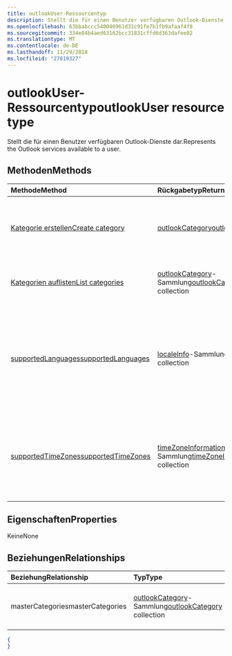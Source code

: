 ```yaml
---
title: outlookUser-Ressourcentyp
description: Stellt die für einen Benutzer verfügbaren Outlook-Dienste dar.
ms.openlocfilehash: 63bbabccc540046961d31c91fe7b1fb9afaaf4f8
ms.sourcegitcommit: 334e84b4aed63162bcc31831cffd6d363dafee02
ms.translationtype: MT
ms.contentlocale: de-DE
ms.lasthandoff: 11/29/2018
ms.locfileid: "27019327"
---
```

# <a name="outlookuser-resource-type"></a><span data-ttu-id="d3e6a-103">outlookUser-Ressourcentyp</span><span class="sxs-lookup"><span data-stu-id="d3e6a-103">outlookUser resource type</span></span>


<span data-ttu-id="d3e6a-104">Stellt die für einen Benutzer verfügbaren Outlook-Dienste dar.</span><span class="sxs-lookup"><span data-stu-id="d3e6a-104">Represents the Outlook services available to a user.</span></span>


## <a name="methods"></a><span data-ttu-id="d3e6a-105">Methoden</span><span class="sxs-lookup"><span data-stu-id="d3e6a-105">Methods</span></span>

| <span data-ttu-id="d3e6a-106">Methode</span><span class="sxs-lookup"><span data-stu-id="d3e6a-106">Method</span></span>           | <span data-ttu-id="d3e6a-107">Rückgabetyp</span><span class="sxs-lookup"><span data-stu-id="d3e6a-107">Return Type</span></span>    |<span data-ttu-id="d3e6a-108">Beschreibung</span><span class="sxs-lookup"><span data-stu-id="d3e6a-108">Description</span></span>|
|:---------------|:--------|:----------|
|[<span data-ttu-id="d3e6a-109">Kategorie erstellen</span><span class="sxs-lookup"><span data-stu-id="d3e6a-109">Create category</span></span>](../api/outlookuser-post-mastercategories.md) | [<span data-ttu-id="d3e6a-110">outlookCategory</span><span class="sxs-lookup"><span data-stu-id="d3e6a-110">outlookCategory</span></span>](outlookcategory.md) |<span data-ttu-id="d3e6a-111">Erstellen eines **outlookCategory**-Objekts in der Masterliste von Kategorien.</span><span class="sxs-lookup"><span data-stu-id="d3e6a-111">Create an **outlookCategory** object in the user's master list of categories.</span></span>|
|[<span data-ttu-id="d3e6a-112">Kategorien auflisten</span><span class="sxs-lookup"><span data-stu-id="d3e6a-112">List categories</span></span>](../api/outlookuser-list-mastercategories.md) | <span data-ttu-id="d3e6a-113">[outlookCategory](outlookcategory.md)-Sammlung</span><span class="sxs-lookup"><span data-stu-id="d3e6a-113">[outlookCategory](outlookcategory.md) collection</span></span> |<span data-ttu-id="d3e6a-114">Ruft alle Kategorien ab, die für den Benutzer definiert wurden.</span><span class="sxs-lookup"><span data-stu-id="d3e6a-114">Get all the categories that have been defined for the user.</span></span>|
|[<span data-ttu-id="d3e6a-115">supportedLanguages</span><span class="sxs-lookup"><span data-stu-id="d3e6a-115">supportedLanguages</span></span>](../api/outlookuser-supportedlanguages.md) | <span data-ttu-id="d3e6a-116">[localeInfo](localeinfo.md)-Sammlung</span><span class="sxs-lookup"><span data-stu-id="d3e6a-116">[localeInfo](localeinfo.md) collection</span></span> | <span data-ttu-id="d3e6a-117">Abrufen der Liste von Gebietsschemas und Sprachen, die für den Benutzer unterstützt werden, wie auf dem Postfachserver des Benutzers konfiguriert.</span><span class="sxs-lookup"><span data-stu-id="d3e6a-117">Get the list of locales and languages that is supported for the user, as configured on the user's mailbox server.</span></span> |
|[<span data-ttu-id="d3e6a-118">supportedTimeZones</span><span class="sxs-lookup"><span data-stu-id="d3e6a-118">supportedTimeZones</span></span>](../api/outlookuser-supportedtimezones.md) | <span data-ttu-id="d3e6a-119">[timeZoneInformation](timezoneinformation.md)-Sammlung</span><span class="sxs-lookup"><span data-stu-id="d3e6a-119">[timeZoneInformation](timezoneinformation.md) collection</span></span> | <span data-ttu-id="d3e6a-120">Abrufen der Liste von Zeitzonen, die für den Benutzer unterstützt werden, wie auf dem Postfachserver des Benutzers konfiguriert.</span><span class="sxs-lookup"><span data-stu-id="d3e6a-120">Get the list of time zones that is supported for the user, as configured on the user's mailbox server.</span></span> |


## <a name="properties"></a><span data-ttu-id="d3e6a-121">Eigenschaften</span><span class="sxs-lookup"><span data-stu-id="d3e6a-121">Properties</span></span>
<span data-ttu-id="d3e6a-122">Keine</span><span class="sxs-lookup"><span data-stu-id="d3e6a-122">None</span></span>

## <a name="relationships"></a><span data-ttu-id="d3e6a-123">Beziehungen</span><span class="sxs-lookup"><span data-stu-id="d3e6a-123">Relationships</span></span>
| <span data-ttu-id="d3e6a-124">Beziehung</span><span class="sxs-lookup"><span data-stu-id="d3e6a-124">Relationship</span></span> | <span data-ttu-id="d3e6a-125">Typ</span><span class="sxs-lookup"><span data-stu-id="d3e6a-125">Type</span></span>   |<span data-ttu-id="d3e6a-126">Beschreibung</span><span class="sxs-lookup"><span data-stu-id="d3e6a-126">Description</span></span>|
|:---------------|:--------|:----------|
|<span data-ttu-id="d3e6a-127">masterCategories</span><span class="sxs-lookup"><span data-stu-id="d3e6a-127">masterCategories</span></span>|<span data-ttu-id="d3e6a-128">[outlookCategory](../resources/outlookcategory.md)-Sammlung</span><span class="sxs-lookup"><span data-stu-id="d3e6a-128">[outlookCategory](../resources/outlookcategory.md) collection</span></span>| <span data-ttu-id="d3e6a-129">Eine Liste von Kategorien, die für den Benutzer definiert sind.</span><span class="sxs-lookup"><span data-stu-id="d3e6a-129">A list of categories defined for the user.</span></span> | 

<!--{
  "blockType": "resource",
  "baseType": "microsoft.graph.entity",
  "@odata.type": "microsoft.graph.outlookUser",
  "@odata.annotations": [
    {
      "property": "masterCategories",
      "capabilities": {
        "changeTracking": false,
        "expandable": false,
        "searchable": false
      }
    }
  ]
}-->
```json
{
}
```

<!-- uuid: 8fcb5dbc-d5aa-4681-8e31-b001d5168d79
2015-10-25 14:57:30 UTC -->
<!-- {
  "type": "#page.annotation",
  "description": "outlookUser resource",
  "keywords": "",
  "section": "documentation",
  "tocPath": ""
}-->